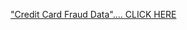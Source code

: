<a href="https://www.kaggle.com/mlg-ulb/creditcardfraud">"Credit Card Fraud Data".... CLICK HERE</a>
